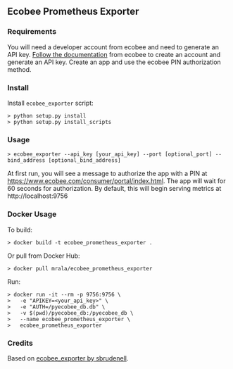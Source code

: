 ## Ecobee Prometheus Exporter

### Requirements

You will need a developer account from ecobee and need to generate an API key. [Follow the documentation](https://ecobee.atlassian.net/wiki/spaces/APIFAQ/pages/272204398/How+do+I+create+ecobee+applications+or+get+an+API+key+so+I+can+start+using+the+ecobee+API) from ecobee to create an account and generate an API key. Create an app and use the ecobee PIN authorization method.

### Install

Install `ecobee_exporter` script:
```
> python setup.py install
> python setup.py install_scripts
```

### Usage

```
> ecobee_exporter --api_key [your_api_key] --port [optional_port] --bind_address [optional_bind_address]
```
At first run, you will see a message to authorize the app with a PIN at https://www.ecobee.com/consumer/portal/index.html. The app will wait for 60 seconds for authorization. By default, this will begin serving metrics at http://localhost:9756

### Docker Usage

To build:
```
> docker build -t ecobee_prometheus_exporter .
```

Or pull from Docker Hub:
```
> docker pull mrala/ecobee_prometheus_exporter
```

Run:
```
> docker run -it --rm -p 9756:9756 \
>   -e "APIKEY=<your_api_key>" \
>   -e "AUTH=/pyecobee_db.db" \
>   -v $(pwd)/pyecobee_db:/pyecobee_db \
>   --name ecobee_prometheus_exporter \
>   ecobee_prometheus_exporter
```

### Credits
Based on [ecobee_exporter by sbrudenell](https://github.com/sbrudenell/ecobee_exporter/).

